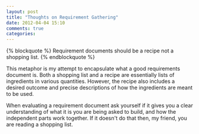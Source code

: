 ```yaml
---
layout: post
title: "Thoughts on Requirement Gathering"
date: 2012-04-04 15:10
comments: true
categories: 
---
```


{% blockquote %}
Requirement documents should be a recipe not a shopping list.
{% endblockquote %}

This metaphor is my attempt to encapsulate what a good requirements document is. Both a shopping list and a recipe are essentially lists of ingredients in various quantities. However, the recipe also includes a desired outcome and precise descriptions of how the ingredients are meant to be used.

When evaluating a requirement document ask yourself if it gives you a clear understanding of what it is you are being asked to build, and how the independent parts work together. If it doesn't do that then, my friend, you are reading a shopping list.